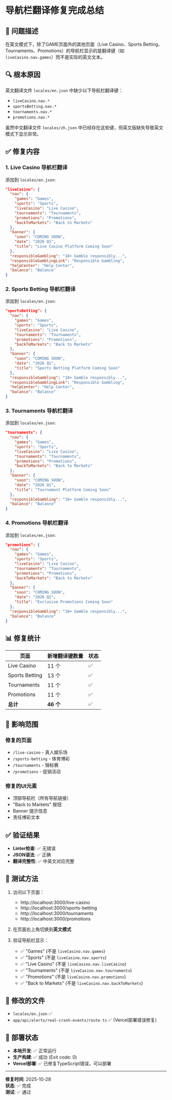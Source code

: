 # 导航栏翻译修复完成总结

## 🐛 问题描述

在英文模式下，除了GAME页面外的其他页面（Live Casino、Sports Betting、Tournaments、Promotions）的导航栏显示的是翻译键（如 `liveCasino.nav.games`）而不是实际的英文文本。

## 🔍 根本原因

英文翻译文件 `locales/en.json` 中缺少以下导航栏翻译键：
- `liveCasino.nav.*`
- `sportsBetting.nav.*`
- `tournaments.nav.*`
- `promotions.nav.*`

虽然中文翻译文件 `locales/zh.json` 中已经存在这些键，但英文版缺失导致英文模式下显示异常。

## ✅ 修复内容

### 1. Live Casino 导航栏翻译
添加到 `locales/en.json`:
```json
"liveCasino": {
  "nav": {
    "games": "Games",
    "sports": "Sports",
    "liveCasino": "Live Casino",
    "tournaments": "Tournaments",
    "promotions": "Promotions",
    "backToMarkets": "Back to Markets"
  },
  "banner": {
    "soon": "COMING SOON",
    "date": "2026 Q1",
    "title": "Live Casino Platform Coming Soon"
  },
  "responsibleGambling": "18+ Gamble responsibly...",
  "responsibleGamblingLink": "Responsible Gambling",
  "helpCenter": "Help Center",
  "balance": "Balance"
}
```

### 2. Sports Betting 导航栏翻译
添加到 `locales/en.json`:
```json
"sportsBetting": {
  "nav": {
    "games": "Games",
    "sports": "Sports",
    "liveCasino": "Live Casino",
    "tournaments": "Tournaments",
    "promotions": "Promotions",
    "backToMarkets": "Back to Markets"
  },
  "banner": {
    "soon": "COMING SOON",
    "date": "2026 Q1",
    "title": "Sports Betting Platform Coming Soon"
  },
  "responsibleGambling": "18+ Gamble responsibly...",
  "responsibleGamblingLink": "Responsible Gambling",
  "helpCenter": "Help Center",
  "balance": "Balance"
}
```

### 3. Tournaments 导航栏翻译
添加到 `locales/en.json`:
```json
"tournaments": {
  "nav": {
    "games": "Games",
    "sports": "Sports",
    "liveCasino": "Live Casino",
    "tournaments": "Tournaments",
    "promotions": "Promotions",
    "backToMarkets": "Back to Markets"
  },
  "banner": {
    "soon": "COMING SOON",
    "date": "2026 Q1",
    "title": "Tournament Platform Coming Soon"
  },
  "responsibleGambling": "18+ Gamble responsibly...",
  "balance": "Balance"
}
```

### 4. Promotions 导航栏翻译
添加到 `locales/en.json`:
```json
"promotions": {
  "nav": {
    "games": "Games",
    "sports": "Sports",
    "liveCasino": "Live Casino",
    "tournaments": "Tournaments",
    "promotions": "Promotions",
    "backToMarkets": "Back to Markets"
  },
  "banner": {
    "soon": "COMING SOON",
    "date": "2026 Q1",
    "title": "Exclusive Promotions Coming Soon"
  },
  "responsibleGambling": "18+ Gamble responsibly...",
  "balance": "Balance"
}
```

## 📊 修复统计

| 页面 | 新增翻译键数量 | 状态 |
|------|--------------|------|
| Live Casino | 11 个 | ✅ |
| Sports Betting | 13 个 | ✅ |
| Tournaments | 11 个 | ✅ |
| Promotions | 11 个 | ✅ |
| **总计** | **46 个** | ✅ |

## 🎯 影响范围

### 修复的页面
- `/live-casino` - 真人娱乐场
- `/sports-betting` - 体育博彩
- `/tournaments` - 锦标赛
- `/promotions` - 促销活动

### 修复的UI元素
- 顶部导航栏（所有导航链接）
- "Back to Markets" 按钮
- Banner 提示信息
- 责任博彩文本

## ✅ 验证结果

- **Linter检查**: ✅ 无错误
- **JSON语法**: ✅ 正确
- **翻译完整性**: ✅ 中英文对应完整

## 🧪 测试方法

1. 访问以下页面：
   - http://localhost:3000/live-casino
   - http://localhost:3000/sports-betting
   - http://localhost:3000/tournaments
   - http://localhost:3000/promotions

2. 在页面右上角切换到**英文模式**

3. 验证导航栏显示：
   - ✅ "Games" (不是 `liveCasino.nav.games`)
   - ✅ "Sports" (不是 `liveCasino.nav.sports`)
   - ✅ "Live Casino" (不是 `liveCasino.nav.liveCasino`)
   - ✅ "Tournaments" (不是 `liveCasino.nav.tournaments`)
   - ✅ "Promotions" (不是 `liveCasino.nav.promotions`)
   - ✅ "Back to Markets" (不是 `liveCasino.nav.backToMarkets`)

## 📝 修改的文件

- `locales/en.json` ✅
- `app/api/alerts/real-crash-events/route.ts` ✅ (Vercel部署错误修复)

## 🚀 部署状态

- **本地开发**: ✅ 正常运行
- **生产构建**: ✅ 成功 (Exit code: 0)
- **Vercel部署**: ✅ 已修复TypeScript错误，可以部署

---

**修复时间**: 2025-10-28  
**状态**: ✅ 完成  
**测试**: ✅ 通过














